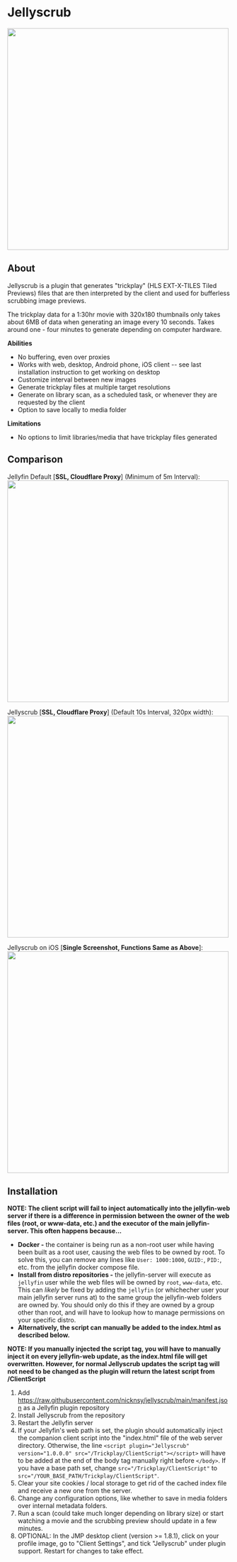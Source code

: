 Jellyscrub
====================
<img src="https://raw.githubusercontent.com/nicknsy/jellyscrub/main/logo/logo.png" width="500">

## About ##
Jellyscrub is a plugin that generates "trickplay" (HLS EXT-X-TILES Tiled Previews) files that are then interpreted by the client and used for bufferless scrubbing image previews.

The trickplay data for a 1:30hr movie with 320x180 thumbnails only takes about 6MB of data when generating an image every 10 seconds. Takes around one - four minutes to generate depending on computer hardware.

<b>Abilities</b>
* No buffering, even over proxies
* Works with web, desktop, Android phone, iOS client -- see last installation instruction to get working on desktop
* Customize interval between new images
* Generate trickplay files at multiple target resolutions
* Generate on library scan, as a scheduled task, or whenever they are requested by the client
* Option to save locally to media folder

<b>Limitations</b>
* No options to limit libraries/media that have trickplay files generated

## Comparison ##

Jellyfin Default [<b>SSL, Cloudflare Proxy</b>] (Minimum of 5m Interval):
<br/>
<img src="https://github.com/nicknsy/jellyscrub/raw/main/logo/jellyfin-cloudflare.gif" width="500">

Jellyscrub [<b>SSL, Cloudflare Proxy</b>] (Default 10s Interval, 320px width):
<br/>
<img src="https://github.com/nicknsy/jellyscrub/raw/main/logo/jellyscrub-cloudflare.gif" width="500">

Jellyscrub on iOS [<b>Single Screenshot, Functions Same as Above</b>]:
<br/>
<img src="https://github.com/nicknsy/jellyscrub/raw/main/logo/jellyscrub-ios.jpg" width="500">

## Installation ##
<b>NOTE: The client script will fail to inject automatically into the jellyfin-web server if there is a difference in permission between the owner of the web files (root, or www-data, etc.) and the executor of the main jellyfin-server. This often happens because...</b>
* <b>Docker -</b> the container is being run as a non-root user while having been built as a root user, causing the web files to be owned by root. To solve this, you can remove any lines like `User: 1000:1000`, `GUID:`, `PID:`, etc. from the jellyfin docker compose file.
* <b>Install from distro repositories -</b> the jellyfin-server will execute as `jellyfin` user while the web files will be owned by `root`, `www-data`, etc. This can <i>likely</i> be fixed by adding the `jellyfin` (or whichecher user your main jellyfin server runs at) to the same group the jellyfin-web folders are owned by. You should only do this if they are owned by a group other than root, and will have to lookup how to manage permissions on your specific distro.
* <b>Alternatively, the script can manually be added to the index.html as described below.</b>

<b>NOTE: If you manually injected the script tag, you will have to manually inject it on every jellyfin-web update, as the index.html file will get overwritten. However, for normal Jellyscrub updates the script tag will not need to be changed as the plugin will return the latest script from /ClientScript</b>

1. Add https://raw.githubusercontent.com/nicknsy/jellyscrub/main/manifest.json as a Jellyfin plugin repository
2. Install Jellyscrub from the repository
3. Restart the Jellyfin server
4. If your Jellyfin's web path is set, the plugin should automatically inject the companion client script into the "index.html" file of the web server directory. Otherwise, the line `<script plugin="Jellyscrub" version="1.0.0.0" src="/Trickplay/ClientScript"></script>` will have to be added at the end of the body tag manually right before `</body>`. If you have a base path set, change `src="/Trickplay/ClientScript"` to `src="/YOUR_BASE_PATH/Trickplay/ClientScript"`.
5. Clear your site cookies / local storage to get rid of the cached index file and receive a new one from the server.
6. Change any configuration options, like whether to save in media folders over internal metadata folders.
7. Run a scan (could take much longer depending on library size) or start watching a movie and the scrubbing preview should update in a few minutes.
8. OPTIONAL: In the JMP desktop client (version >= 1.8.1), click on your profile image, go to "Client Settings", and tick "Jellyscrub" under plugin support. Restart for changes to take effect.
